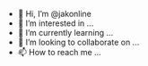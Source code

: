 - 👋 Hi, I’m @jakonline
- 👀 I’m interested in ...
- 🌱 I’m currently learning ...
- 💞️ I’m looking to collaborate on ...
- 📫 How to reach me ...

<!---
jakonline/jakonline is a ✨ special ✨ repository because its `README.md` (this file) appears on your GitHub profile.
You can click the Preview link to take a look at your changes.
--->
